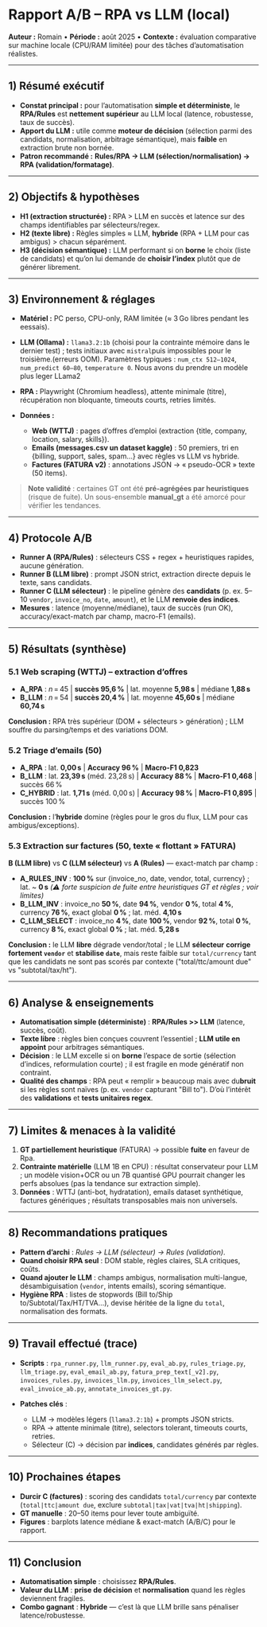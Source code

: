 # Rapport A/B – RPA vs LLM (local)

**Auteur :** Romain • **Période :** août 2025 • **Contexte :** évaluation comparative sur machine locale (CPU/RAM limitée) pour des tâches d’automatisation réalistes.

---

## 1) Résumé exécutif

* **Constat principal :** pour l’automatisation **simple et déterministe**, le **RPA/Rules** est **nettement supérieur** au LLM local (latence, robustesse, taux de succès).
* **Apport du LLM :** utile comme **moteur de décision** (sélection parmi des candidats, normalisation, arbitrage sémantique), mais **faible** en extraction brute non bornée.
* **Patron recommandé :** **Rules/RPA → LLM (sélection/normalisation) → RPA (validation/formatage)**.

---

## 2) Objectifs & hypothèses

* **H1 (extraction structurée) :** RPA > LLM en succès et latence sur des champs identifiables par sélecteurs/regex.
* **H2 (texte libre) :** Règles simples ≈ LLM, **hybride** (RPA + LLM pour cas ambigus) > chacun séparément.
* **H3 (décision sémantique) :** LLM performant si on **borne** le choix (liste de candidats) et qu’on lui demande de **choisir l’index** plutôt que de générer librement.

---

## 3) Environnement & réglages

* **Matériel :** PC perso, CPU-only, RAM limitée (≈ 3 Go libres pendant les eessais).
* **LLM (Ollama) :** `llama3.2:1b` (choisi pour la contrainte mémoire dans le dernier test) ; tests initiaux avec `mistral`puis impossibles pour le troisième.(erreurs OOM). Paramètres typiques : `num_ctx 512–1024`, `num_predict 60–80`, `temperature 0`. Nous avons du prendre un modèle plus leger LLama2
* **RPA :** Playwright (Chromium headless), attente minimale (titre), récupération non bloquante, timeouts courts, retries limités.
* **Données :**

  * **Web (WTTJ)** : pages d’offres d’emploi (extraction {title, company, location, salary, skills}).
  * **Emails (messages.csv un dataset kaggle)** : 50 premiers, tri en {billing, support, sales, spam…} avec règles vs LLM vs hybride.
  * **Factures (FATURA v2)** : annotations JSON → « pseudo-OCR » texte (50 items).

> **Note validité** : certaines GT ont été **pré-agrégées par heuristiques** (risque de fuite). Un sous-ensemble **manual\_gt** a été amorcé pour vérifier les tendances.

---

## 4) Protocole A/B

* **Runner A (RPA/Rules)** : sélecteurs CSS + regex + heuristiques rapides, aucune génération.
* **Runner B (LLM libre)** : prompt JSON strict, extraction directe depuis le texte, sans candidats.
* **Runner C (LLM sélecteur)** : le pipeline génère des **candidats** (p. ex. 5–10 `vendor`, `invoice_no`, `date`, `amount`), et le LLM **renvoie des indices**.
* **Mesures** : latence (moyenne/médiane), taux de succès (run OK), accuracy/exact-match par champ, macro-F1 (emails).

---

## 5) Résultats (synthèse)

### 5.1 Web scraping (WTTJ) – extraction d’offres

* **A\_RPA** : *n* = 45 | **succès 95,6 %** | lat. moyenne **5,98 s** | médiane **1,88 s**
* **B\_LLM** : *n* = 54 | **succès 20,4 %** | lat. moyenne **45,60 s** | médiane **60,74 s**

**Conclusion :** RPA très supérieur (DOM + sélecteurs > génération) ; LLM souffre du parsing/temps et des variations DOM.

### 5.2 Triage d’emails (50)

* **A\_RPA** : lat. **0,00 s** | **Accuracy 96 %** | **Macro-F1 0,823**
* **B\_LLM** : lat. **23,39 s** (méd. 23,28 s) | **Accuracy 88 %** | **Macro-F1 0,468** | succès 66 %
* **C\_HYBRID** : lat. **1,71 s** (méd. 0,00 s) | **Accuracy 98 %** | **Macro-F1 0,895** | succès 100 %

**Conclusion :** l’**hybride** domine (règles pour le gros du flux, LLM pour cas ambigus/exceptions).

### 5.3 Extraction sur factures (50, texte « flottant » FATURA)

**B (LLM libre)** vs **C (LLM sélecteur)** vs **A (Rules)** — exact-match par champ :

* **A\_RULES\_INV** : **100 %** sur {invoice\_no, date, vendor, total, currency} ; lat. \~ **0 s**
  *(⚠️ forte suspicion de fuite entre heuristiques GT et règles ; voir limites)*
* **B\_LLM\_INV** : invoice\_no **50 %**, date **94 %**, vendor **0 %**, total **4 %**, currency **76 %**, exact global **0 %** ; lat. méd. **4,10 s**
* **C\_LLM\_SELECT** : invoice\_no **4 %**, date **100 %**, vendor **92 %**, total **0 %**, currency **8 %**, exact global **0 %** ; lat. méd. **5,28 s**

**Conclusion :** le LLM **libre** dégrade vendor/total ; le LLM **sélecteur** **corrige fortement `vendor`** et **stabilise `date`**, mais reste faible sur `total/currency` tant que les candidats ne sont pas scorés par contexte ("total/ttc/amount due" vs "subtotal/tax/ht").

---

## 6) Analyse & enseignements

* **Automatisation simple (déterministe)** : **RPA/Rules >> LLM** (latence, succès, coût).
* **Texte libre** : règles bien conçues couvrent l’essentiel ; **LLM utile en appoint** pour arbitrages sémantiques.
* **Décision** : le LLM excelle si on **borne** l’espace de sortie (sélection d’indices, reformulation courte) ; il est fragile en mode génératif non contraint.
* **Qualité des champs** : RPA peut « remplir » beaucoup mais avec  du**bruit** si les règles sont naïves (p. ex. `vendor` capturant "Bill to"). D’où l’intérêt des **validations** et **tests unitaires regex**.

---

## 7) Limites & menaces à la validité

1. **GT partiellement heuristique** (FATURA) → possible **fuite** en faveur de Rpa.
2. **Contrainte matérielle** (LLM 1B en CPU) : résultat conservateur pour LLM ; un modèle vision+OCR ou un 7B quantisé GPU pourrait changer les perfs absolues (pas la tendance sur extraction simple).
3. **Données** : WTTJ (anti-bot, hydratation), emails dataset synthétique, factures génériques ; résultats transposables mais non universels.

---

## 8) Recommandations pratiques

* **Pattern d’archi** : *Rules → LLM (sélecteur) → Rules (validation)*.
* **Quand choisir RPA seul** : DOM stable, règles claires, SLA critiques, coûts.
* **Quand ajouter le LLM** : champs ambigus, normalisation multi-langue, désambiguisation (`vendor`, intents emails), scoring sémantique.
* **Hygiène RPA** : listes de stopwords (Bill to/Ship to/Subtotal/Tax/HT/TVA…), devise héritée de la ligne du `total`, normalisation des formats.

---

## 9) Travail effectué (trace)

* **Scripts** : `rpa_runner.py`, `llm_runner.py`, `eval_ab.py`, `rules_triage.py`, `llm_triage.py`, `eval_email_ab.py`, `fatura_prep_text[_v2].py`, `invoices_rules.py`, `invoices_llm.py`, `invoices_llm_select.py`, `eval_invoice_ab.py`, `annotate_invoices_gt.py`.
* **Patches clés** :

  * LLM → modèles légers (`llama3.2:1b`) + prompts JSON stricts.
  * RPA → attente minimale (titre), selectors tolerant, timeouts courts, retries.
  * Sélecteur (C) → décision par **indices**, candidates générés par règles.

---

## 10) Prochaines étapes 

* **Durcir C (factures)** : scoring des candidats `total/currency` par contexte (`total|ttc|amount due`, exclure `subtotal|tax|vat|tva|ht|shipping`).
* **GT manuelle** : 20–50 items pour lever toute ambiguïté.
* **Figures** : barplots latence médiane & exact-match (A/B/C) pour le rapport.

---

## 11) Conclusion

* **Automatisation simple** : choisissez **RPA/Rules**.
* **Valeur du LLM** : **prise de décision** et **normalisation** quand les règles deviennent fragiles.
* **Combo gagnant** : **Hybride** — c’est là que LLM brille sans pénaliser latence/robustesse.